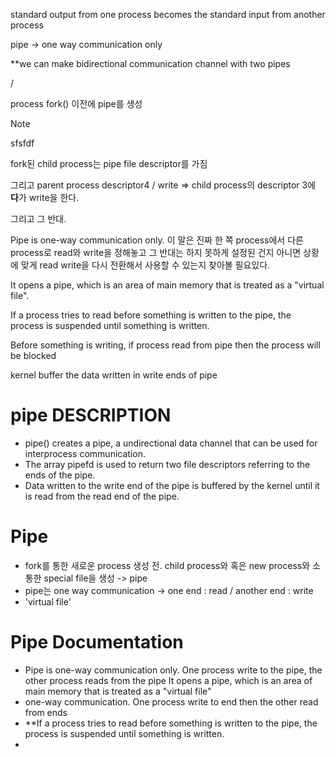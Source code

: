 standard output from one process becomes the standard input from another process

pipe -> one way communication only


**we can make bidirectional communication channel with two pipes

/

process fork() 이전에 pipe를 생성
> [!NOTE]
> sfsfdf
> 
fork된 child process는 pipe file descriptor를 가짐



그리고 parent process descriptor4 / write =>
child process의 descriptor 3에 **다**가 write을 한다.

그리고 그 반대.


Pipe is one-way communication only.
이 말은 진짜 한 쪽 process에서 다른 process로 read와 write을 정해놓고 그 반대는 하지 못하게 설정된 건지 아니면 상황에 맞게 read write을 다시 전환해서 사용할 수 있는지 찾아볼 필요있다.

It opens a pipe, which is an area of main memory that is treated as a "virtual file".

If a process tries to read before something is written to the pipe,
the process is suspended until something is written.


Before something is writing, if process read from pipe
then the process will be blocked

kernel buffer the data written in write ends of pipe

# pipe DESCRIPTION
- pipe() creates a pipe, a undirectional data channel that can be used for interprocess communication.
- The array pipefd is used to return two file descriptors referring to the ends of the pipe.
- Data written to the write end of the pipe is buffered by the kernel until it is read from the read end of the pipe.

# Pipe
- fork를 통한 새로운 process 생성 전. child process와 혹은 new process와 소통한 special file을 생성 -> pipe
- pipe는 one way communication -> one end : read / another end : write
- 'virtual file'

# Pipe Documentation
- Pipe is one-way communication only.
  One process write to the pipe, the other process reads from the pipe
  It opens a pipe, which is an area of main memory that is treated as a "virtual file"
- one-way communication. One process write to end then the other read from ends
- **If a process tries to read before something is written to the pipe, the process is suspended until something is written.
- 